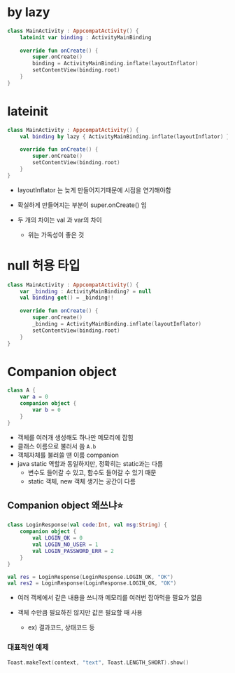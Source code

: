 # by lazy

``` kotlin
class MainActivity : AppcompatActivity() {
	lateinit var binding : ActivityMainBinding
    
    override fun onCreate() {
        super.onCreate()
        binding = ActivityMainBinding.inflate(layoutInflator)
        setContentView(binding.root)
    }
}
```

# lateinit

``` kotlin
class MainActivity : AppcompatActivity() {
	val binding by lazy { ActivityMainBinding.inflate(layoutInflator) }
    
    override fun onCreate() {
        super.onCreate()
        setContentView(binding.root)
    }
}
```

- layoutInflator 는 늦게 만들어지기때문에 시점을 연기해야함
- 확실하게 만들어지는 부분이 super.onCreate() 임

- 두 개의 차이는 val 과 var의 차이 
  - 위는 가독성이 좋은 것



# null 허용 타입

``` kotlin
class MainActivity : AppcompatActivity() {
 	var _binding : ActivityMainBinding? = null
    val binding get() = _binding!!
    
    override fun onCreate() {
        super.onCreate()
        _binding = ActivityMainBinding.inflate(layoutInflator)
        setContentView(binding.root)
    }
}
```



# Companion object

``` kotlin
class A {
    var a = 0
    companion object {
        var b = 0
    }
}
```

- 객체를 여러개 생성해도 하나만 메모리에 잡힘
- 클래스 이름으로 불러서 씀 `A.b`
- 객체자체를 불러쓸 땐 이름 companion
- java static 역할과 동일하지만, 정확히는 static과는 다름
  - 변수도 들어갈 수 있고, 함수도 들어갈 수 있기 때문
  - static 객체, new 객체 생기는 공간이 다름



## Companion object 왜쓰냐⭐

``` kotlin
class LoginResponse(val code:Int, val msg:String) {    
    companion object {
        val LOGIN_OK = 0
        val LOGIN_NO_USER = 1
        val LOGIN_PASSWORD_ERR = 2
    }
}

val res = LoginResponse(LoginResponse.LOGIN_OK, "OK")
val res2 = LoginResponse(LoginResponse.LOGIN_OK, "OK")
```

- 여러 객체에서 같은 내용을 쓰니까 메모리를 여러번 잡아먹을 필요가 없음

- 객체 수만큼 필요하진 않지만 값은 필요할 때 사용

  - ex) 결과코드, 상태코드 등

  

### 대표적인 예제

``` kotlin
Toast.makeText(context, "text", Toast.LENGTH_SHORT).show()
```

